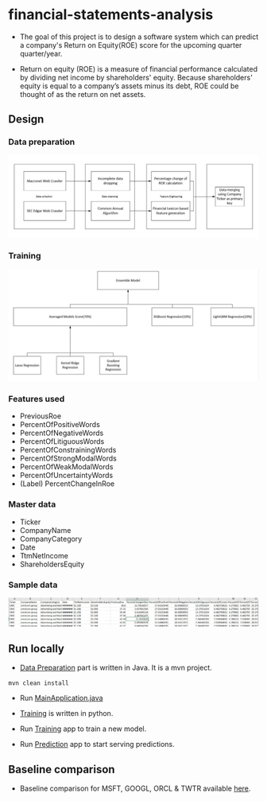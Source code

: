 # financial-statements-analysis

- The goal of this project is to design a software system which can predict a company's Return on Equity(ROE) score for the upcoming quarter quarter/year.  

- Return on equity (ROE) is a measure of financial performance calculated by dividing net income by shareholders' equity. Because shareholders' equity is equal to a company’s assets minus its debt, ROE could be thought of as the return on net assets.

## Design

### Data preparation

![data_preparation.jpg](https://github.com/sbcd90/financial-statements-analysis/blob/master/data_preparation.JPG)

### Training

![Training.JPG](https://github.com/sbcd90/financial-statements-analysis/blob/master/Training.JPG)

### Features used

- PreviousRoe
- PercentOfPositiveWords
- PercentOfNegativeWords
- PercentOfLitiguousWords
- PercentOfConstrainingWords
- PercentOfStrongModalWords
- PercentOfWeakModalWords
- PercentOfUncertaintyWords
- (Label) PercentChangeInRoe

### Master data

- Ticker
- CompanyName
- CompanyCategory
- Date
- TtmNetIncome
- ShareholdersEquity

### Sample data

![data.JPG](https://github.com/sbcd90/financial-statements-analysis/blob/master/Data.JPG)

## Run locally

- [Data Preparation](https://github.com/sbcd90/financial-statements-analysis/tree/master/data-preparation) part is written in Java. It is a mvn project.

```
mvn clean install
```
- Run [MainApplication.java](https://github.com/sbcd90/financial-statements-analysis/blob/master/data-preparation/src/main/java/com/edgar/analyzer/MainApplication.java)

- [Training](https://github.com/sbcd90/financial-statements-analysis/tree/master/model-trainer) is written in python.

- Run [Training](https://github.com/sbcd90/financial-statements-analysis/blob/master/model-trainer/trainer/train_app.py) app to train a new model.

- Run [Prediction](https://github.com/sbcd90/financial-statements-analysis/blob/master/model-trainer/trainer/predict_app.py) app to start serving predictions.

## Baseline comparison

- Baseline comparison for MSFT, GOOGL, ORCL & TWTR available [here](https://github.com/sbcd90/financial-statements-analysis/blob/master/model-trainer/Baseline_Comparisons.ipynb).
